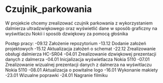 # Czujnik_parkowania
W projekcie chcemy zrealizować czujnik parkowania z wykorzystaniem dalmierza ultradzwiękowego oraz wyświetlić dane w sposób graficzny na wyświtlaczu Nokii i sposób dzwiękowy za pomocą głośnika

Postęp pracy:
  -09.12  Założenie repozytorium
  -13.12  Dodanie założeń projektowych
  -15.12  Aktualizacja założeń o schemat
  -22.12  Zrealizowanie obsługi dalmierza HC-SR04
  -04.01  Zrealizowanie dzwiękowej prezentacji danych z dalmerza
  -04.01  Inicjalizacja wyświetlacza Nokia 5110
  -07.01  Zrealizowanie wizualnej prezentacji danych z dalmerza na wyświtlaczu Nokia 5110
  -08.01  Aktualizacja o powitalne logo
  -16.01  Wykonanie makiety
  -23.01  Wizualne poprawki 
  -24.01  Nagranie filmiku
